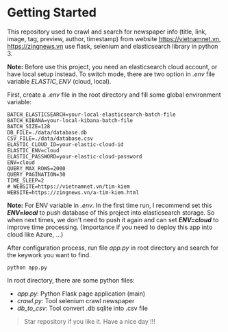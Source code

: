 # Getting Started

This repository used to crawl and search for newspaper info (title, link, image, tag, preview, author, timestamp) from website https://vietnamnet.vn, https://zingnews.vn use flask, selenium and elasticsearch library in python 3.

**Note:** Before use this project, you need an elasticsearch cloud account, or have local setup instead. To switch mode, there are two option in *.env* file variable *ELASTIC_ENV* (cloud, local).

First, create a *.env* file in the root directory and fill some global environment variable:

```
BATCH_ELASTICSEARCH=your-local-elasticsearch-batch-file
BATCH_KIBANA=your-local-kibana-batch-file
BATCH_SIZE=128
DB_FILE=./data/database.db
CSV_FILE=./data/database.csv
ELASTIC_CLOUD_ID=your-elastic-cloud-id
ELASTIC_ENV=cloud
ELASTIC_PASSWORD=your-elastic-cloud-password
ENV=cloud
QUERY_MAX_ROWS=2000
QUERY_PAGINATION=30
TIME_SLEEP=2
# WEBSITE=https://vietnamnet.vn/tim-kiem
WEBSITE=https://zingnews.vn/a-tim-kiem.html
```

**Note:** For ENV variable in *.env*. In the first time run, I recommend set this ***ENV=local*** to push database of this project into elasticsearch storage. So when next times, we don't need to push it again and can set ***ENV=cloud*** to improve time processing. (Importance if you need to deploy this app into cloud like Azure, ...)

After configuration process, run file *app.py* in root directory and search for the keywork you want to find.

```
python app.py
```

In root directory, there are some python files:

- *app.py*: Python Flask page application (main)
- *crawl.py*: Tool selenium crawl newspaper
- *db_to_csv*: Tool convert .db sqlite into .csv file

> Star repository if you like it. Have a nice day !!!